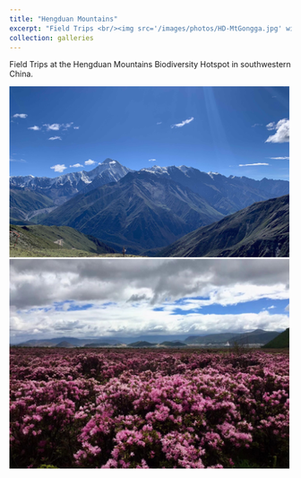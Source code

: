 ```yaml
---
title: "Hengduan Mountains"
excerpt: "Field Trips <br/><img src='/images/photos/HD-MtGongga.jpg' width='500'>"
collection: galleries
---
```



Field Trips at the Hengduan Mountains Biodiversity Hotspot in southwestern China.

<!--
![Mt. Gongga - the highest peak at Hengduan Mountains](/images/photos/HD-MtGongga.jpg)
![Rhododendron blooming at Shangri-La](/images/photos/HD-Shangri-La.jpg)
-->

<p float="left">
  <img src="/images/photos/HD-MtGongga.jpg" width="500" />
  <img src="/images/photos/HD-Shangri-La.jpg" width="500" />
</p>

